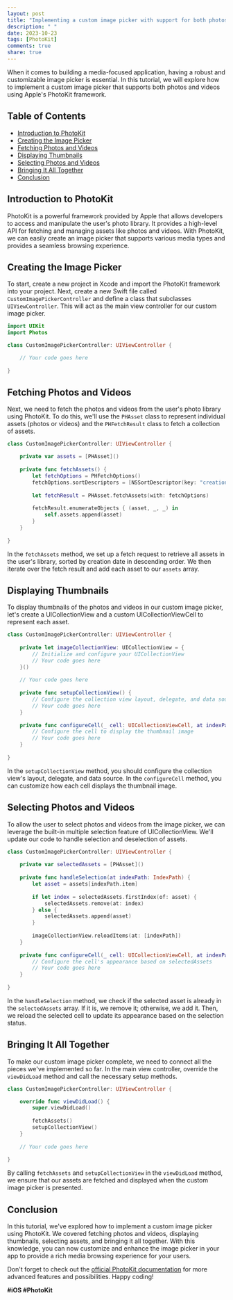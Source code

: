 ```yaml
---
layout: post
title: "Implementing a custom image picker with support for both photos and videos using PhotoKit"
description: " "
date: 2023-10-23
tags: [PhotoKit]
comments: true
share: true
---
```


When it comes to building a media-focused application, having a robust and customizable image picker is essential. In this tutorial, we will explore how to implement a custom image picker that supports both photos and videos using Apple's PhotoKit framework.

## Table of Contents
- [Introduction to PhotoKit](#introduction-to-photokit)
- [Creating the Image Picker](#creating-the-image-picker)
- [Fetching Photos and Videos](#fetching-photos-and-videos)
- [Displaying Thumbnails](#displaying-thumbnails)
- [Selecting Photos and Videos](#selecting-photos-and-videos)
- [Bringing It All Together](#bringing-it-all-together)
- [Conclusion](#conclusion)

## Introduction to PhotoKit

PhotoKit is a powerful framework provided by Apple that allows developers to access and manipulate the user's photo library. It provides a high-level API for fetching and managing assets like photos and videos. With PhotoKit, we can easily create an image picker that supports various media types and provides a seamless browsing experience.

## Creating the Image Picker

To start, create a new project in Xcode and import the PhotoKit framework into your project. Next, create a new Swift file called `CustomImagePickerController` and define a class that subclasses `UIViewController`. This will act as the main view controller for our custom image picker.

```swift
import UIKit
import Photos

class CustomImagePickerController: UIViewController {

    // Your code goes here
    
}
```

## Fetching Photos and Videos

Next, we need to fetch the photos and videos from the user's photo library using PhotoKit. To do this, we'll use the `PHAsset` class to represent individual assets (photos or videos) and the `PHFetchResult` class to fetch a collection of assets.

```swift
class CustomImagePickerController: UIViewController {

    private var assets = [PHAsset]()
    
    private func fetchAssets() {
        let fetchOptions = PHFetchOptions()
        fetchOptions.sortDescriptors = [NSSortDescriptor(key: "creationDate", ascending: false)]
        
        let fetchResult = PHAsset.fetchAssets(with: fetchOptions)
        
        fetchResult.enumerateObjects { (asset, _, _) in
            self.assets.append(asset)
        }
    }
    
}
```

In the `fetchAssets` method, we set up a fetch request to retrieve all assets in the user's library, sorted by creation date in descending order. We then iterate over the fetch result and add each asset to our `assets` array.

## Displaying Thumbnails

To display thumbnails of the photos and videos in our custom image picker, let's create a UICollectionView and a custom UICollectionViewCell to represent each asset.

```swift
class CustomImagePickerController: UIViewController {
    
    private let imageCollectionView: UICollectionView = {
        // Initialize and configure your UICollectionView
        // Your code goes here
    }()
    
    // Your code goes here
    
    private func setupCollectionView() {
        // Configure the collection view layout, delegate, and data source
        // Your code goes here
    }
    
    private func configureCell(_ cell: UICollectionViewCell, at indexPath: IndexPath) {
        // Configure the cell to display the thumbnail image
        // Your code goes here
    }
    
}
```

In the `setupCollectionView` method, you should configure the collection view's layout, delegate, and data source. In the `configureCell` method, you can customize how each cell displays the thumbnail image.

## Selecting Photos and Videos

To allow the user to select photos and videos from the image picker, we can leverage the built-in multiple selection feature of UICollectionView. We'll update our code to handle selection and deselection of assets.

```swift
class CustomImagePickerController: UIViewController {
    
    private var selectedAssets = [PHAsset]()
    
    private func handleSelection(at indexPath: IndexPath) {
        let asset = assets[indexPath.item]
        
        if let index = selectedAssets.firstIndex(of: asset) {
            selectedAssets.remove(at: index)
        } else {
            selectedAssets.append(asset)
        }
        
        imageCollectionView.reloadItems(at: [indexPath])
    }
    
    private func configureCell(_ cell: UICollectionViewCell, at indexPath: IndexPath) {
        // Configure the cell's appearance based on selectedAssets
        // Your code goes here
    }
    
}
```

In the `handleSelection` method, we check if the selected asset is already in the `selectedAssets` array. If it is, we remove it; otherwise, we add it. Then, we reload the selected cell to update its appearance based on the selection status.

## Bringing It All Together

To make our custom image picker complete, we need to connect all the pieces we've implemented so far. In the main view controller, override the `viewDidLoad` method and call the necessary setup methods.

```swift
class CustomImagePickerController: UIViewController {

    override func viewDidLoad() {
        super.viewDidLoad()
        
        fetchAssets()
        setupCollectionView()
    }
    
    // Your code goes here
    
}
```

By calling `fetchAssets` and `setupCollectionView` in the `viewDidLoad` method, we ensure that our assets are fetched and displayed when the custom image picker is presented.

## Conclusion

In this tutorial, we've explored how to implement a custom image picker using PhotoKit. We covered fetching photos and videos, displaying thumbnails, selecting assets, and bringing it all together. With this knowledge, you can now customize and enhance the image picker in your app to provide a rich media browsing experience for your users.

Don't forget to check out the [official PhotoKit documentation](https://developer.apple.com/documentation/photokit) for more advanced features and possibilities. Happy coding!

**#iOS #PhotoKit**